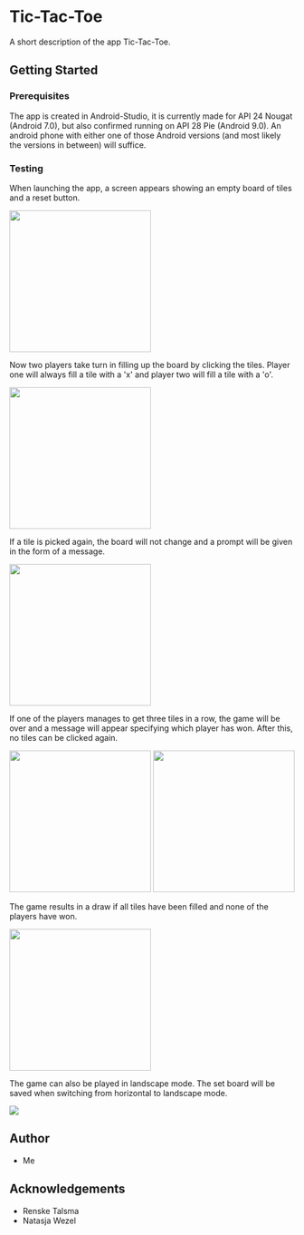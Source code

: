 # Tic-Tac-Toe
A short description of the app Tic-Tac-Toe.

## Getting Started
### Prerequisites
The app is created in Android-Studio, it is currently made for API 24 Nougat (Android 7.0), but also confirmed running on API 28 Pie (Android 9.0).
An android phone with either one of those Android versions (and most likely the versions in between) will suffice.

### Testing
When launching the app, a screen appears showing an empty board of tiles and a reset button.

<img src="ReadmeImages/empty.jpg" width="250" >

Now two players take turn in filling up the board by clicking the tiles. Player one will always fill a tile with a 'x' and player two will fill a tile with a 'o'.

<img src="ReadmeImages/filled.jpg" width="250">

If a tile is picked again, the board will not change and a prompt will be given in the form of a message.

<img src="ReadmeImages/invalid.jpg" width="250" >

If one of the players manages to get three tiles in a row, the game will be over and a message will appear specifying which player has won. After this, no tiles can be clicked again.

<img src="ReadmeImages/playerone.jpg" width="250" > <img src="ReadmeImages/playertwo.jpg" width="250" >

The game results in a draw if all tiles have been filled and none of the players have won.

<img src="ReadmeImages/draw.jpg" width="250" >

The game can also be played in landscape mode. The set board will be saved when switching from horizontal to landscape mode.

<img src="ReadmeImages/landscape.jpg">

## Author
* Me

## Acknowledgements
* Renske Talsma
* Natasja Wezel
